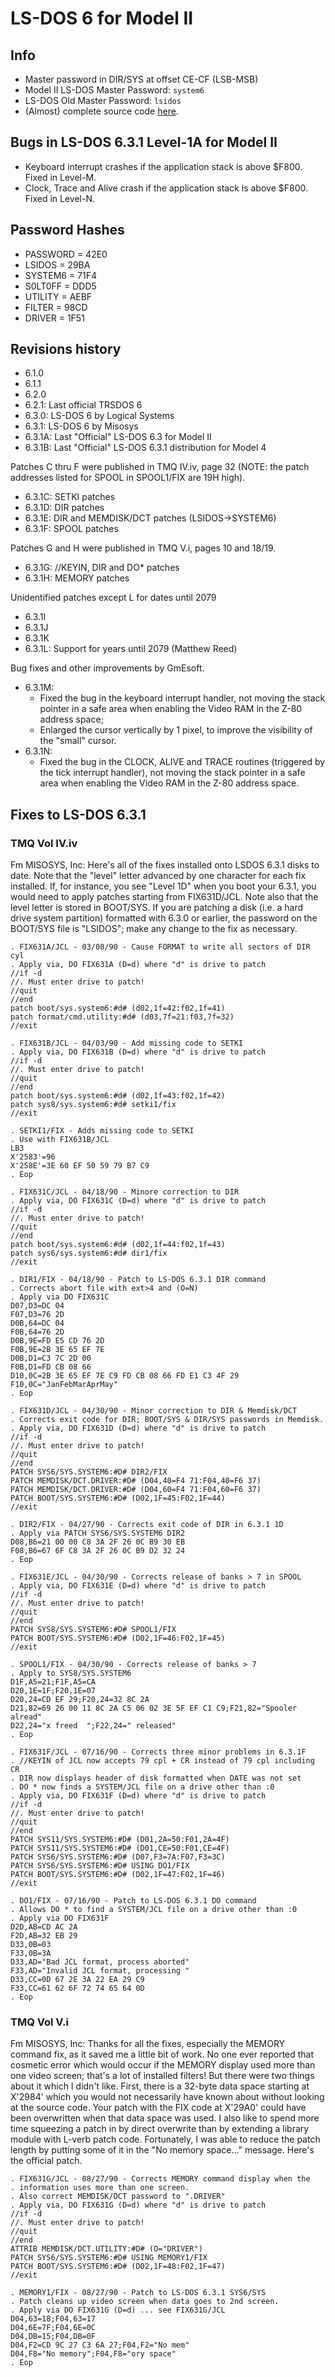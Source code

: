 LS-DOS 6 for Model II
=====================


Info
----

- Master password in DIR/SYS at offset CE-CF (LSB-MSB)
- Model II LS-DOS Master Password: `system6`
- LS-DOS Old Master Password: `lsidos`
- (Almost) complete source code [here](http://archives.oldskool.org/pub/drivers/Tandy/nemesis.lonestar.org/computers/tandy/software/os/logical_systems/lsdos6/src631/).


Bugs in LS-DOS 6.3.1 Level-1A for Model II
------------------------------------------

- Keyboard interrupt crashes if the application stack is above $F800. Fixed in Level-M.
- Clock, Trace and Alive crash if the application stack is above $F800. Fixed in Level-N.


Password Hashes
---------------
- PASSWORD = 42E0
- LSIDOS   = 29BA
- SYSTEM6  = 71F4
- S0LT0FF  = DDD5
- UTILITY  = AEBF
- FILTER   = 98CD
- DRIVER   = 1F51


Revisions history
-----------------

- 6.1.0
- 6.1.1
- 6.2.0
- 6.2.1: Last official TRSDOS 6
- 6.3.0: LS-DOS 6 by Logical Systems
- 6.3.1: LS-DOS 6 by Misosys
- 6.3.1A: Last "Official" LS-DOS 6.3 for Model II
- 6.3.1B: Last "Official" LS-DOS 6.3.1 distribution for Model 4

Patches C thru F were published in TMQ IV.iv, page 32 (NOTE: the 
patch addresses listed for SPOOL in SPOOL1/FIX are 19H high).
- 6.3.1C: SETKI patches
- 6.3.1D: DIR patches
- 6.3.1E: DIR and MEMDISK/DCT patches (LSIDOS->SYSTEM6)
- 6.3.1F: SPOOL patches

Patches G and H were published in TMQ V.i, pages 10 and 18/19.
- 6.3.1G: //KEYIN, DIR and DO* patches
- 6.3.1H: MEMORY patches

Unidentified patches except L for dates until 2079
- 6.3.1I
- 6.3.1J
- 6.3.1K
- 6.3.1L: Support for years until 2079 (Matthew Reed)

Bug fixes and other improvements by GmEsoft.
- 6.3.1M: 
  - Fixed the bug in the keyboard interrupt handler, not moving the
    stack pointer in a safe area when enabling the Video RAM in
    the Z-80 address space;
  - Enlarged the cursor vertically by 1 pixel, to improve the
    visibility of the "small" cursor.
- 6.3.1N:
  - Fixed the bug in the CLOCK, ALIVE and TRACE routines
    (triggered by the tick interrupt handler), not moving the
    stack pointer in a safe area when enabling the Video RAM in
    the Z-80 address space.


Fixes to LS-DOS 6.3.1
---------------------

### TMQ Vol IV.iv

Fm MISOSYS, Inc: Here's all of the fixes installed onto LSDOS
6.3.1 disks to date. Note that the "level" letter advanced
by one character for each fix installed. If, for instance, you see
"Level 1D" when you boot your 6.3.1, you would need to apply
patches starting from FIX631D/JCL. Note also that the level
letter is stored in BOOT/SYS. If you are patching a disk (i.e. a
hard drive system partition) formatted with 6.3.0 or earlier, the
password on the BOOT/SYS file is "LSIDOS"; make any
change to the fix as necessary.


```
. FIX631A/JCL - 03/08/90 - Cause FORMAT to write all sectors of DIR cyl
. Apply via, DO FIX631A (D=d) where "d" is drive to patch
//if -d
//. Must enter drive to patch!
//quit
//end
patch boot/sys.system6:#d# (d02,1f=42:f02,1f=41)
patch format/cmd.utility:#d# (d03,7f=21:f03,7f=32)
//exit
```

```
. FIX631B/JCL - 04/03/90 - Add missing code to SETKI
. Apply via, DO FIX631B (D=d) where "d" is drive to patch
//if -d
//. Must enter drive to patch!
//quit
//end
patch boot/sys.system6:#d# (d02,1f=43:f02,1f=42)
patch sys8/sys.system6:#d# setki1/fix
//exit
```

```
. SETKI1/FIX - Adds missing code to SETKI
. Use with FIX631B/JCL
LB3
X'2583'=96
X'258E'=3E 60 EF 50 59 79 B7 C9
. Eop
```

```
. FIX631C/JCL - 04/18/90 - Minore correction to DIR
. Apply via, DO FIX631C (D=d) where "d" is drive to patch
//if -d
//. Must enter drive to patch!
//quit
//end
patch boot/sys.system6:#d# (d02,1f=44:f02,1f=43)
patch sys6/sys.system6:#d# dir1/fix
//exit
```

```
. DIR1/FIX - 04/18/90 - Patch to LS-DOS 6.3.1 DIR command
. Corrects abort file with ext>4 and (O=N)
. Apply via DO FIX631C
D07,D3=DC 04
F07,D3=76 2D
D0B,64=DC 04
F0B,64=76 2D
D0B,9E=FD E5 CD 76 2D
F0B,9E=2B 3E 65 EF 7E
D0B,D1=C3 7C 2D 00
F0B,D1=FD CB 08 66
D10,0C=2B 3E 65 EF 7E C9 FD CB 08 66 FD E1 C3 4F 29
F10,0C="JanFebMarAprMay"
. Eop
```

```
. FIX631D/JCL - 04/30/90 - Minor correction to DIR & Memdisk/DCT
. Corrects exit code for DIR; BOOT/SYS & DIR/SYS passwords in Memdisk.
. Apply via, DO FIX631D (D=d) where "d" is drive to patch
//if -d
//. Must enter drive to patch!
//quit
//end
PATCH SYS6/SYS.SYSTEM6:#D# DIR2/FIX
PATCH MEMDISK/DCT.DRIVER:#D# (D04,40=F4 71:F04,40=F6 37)
PATCH MEMDISK/DCT.DRIVER:#D# (D04,60=F4 71:F04,60=F6 37)
PATCH BOOT/SYS.SYSTEM6:#D# (D02,1F=45:F02,1F=44)
//exit
```

```
. DIR2/FIX - 04/27/90 - Corrects exit code of DIR in 6.3.1 1D
. Apply via PATCH SYS6/SYS.SYSTEM6 DIR2
D08,B6=21 00 00 C8 3A 2F 26 0C B9 30 EB
F08,B6=67 6F C8 3A 2F 26 0C B9 D2 32 24
. Eop
```

```
. FIX631E/JCL - 04/30/90 - Corrects release of banks > 7 in SPOOL
. Apply via, DO FIX631E (D=d) where "d" is drive to patch
//if -d
//. Must enter drive to patch!
//quit
//end
PATCH SYS8/SYS.SYSTEM6:#D# SPOOL1/FIX
PATCH BOOT/SYS.SYSTEM6:#D# (D02,1F=46:F02,1F=45)
//exit
```

```
. SPOOL1/FIX - 04/30/90 - Corrects release of banks > 7
. Apply to SYS8/SYS.SYSTEM6
D1F,A5=21;F1F,A5=CA
D20,1E=1F;F20,1E=07
D20,24=CD EF 29;F20,24=32 8C 2A
D21,82=69 26 00 11 8C 2A C5 06 02 3E 5F EF C1 C9;F21,82="Spooler alread"
D22,24="x freed  ";F22,24=" released"
. Eop
```

```
. FIX631F/JCL - 07/16/90 - Corrects three minor problems in 6.3.1F
. //KEYIN of JCL now accepts 79 cpl + CR instead of 79 cpl including CR
. DIR now displays header of disk formatted when DATE was not set
. DO * now finds a SYSTEM/JCL file on a drive other than :0
. Apply via, DO FIX631F (D=d) where "d" is drive to patch
//if -d
//. Must enter drive to patch!
//quit
//end
PATCH SYS11/SYS.SYSTEM6:#D# (D01,2A=50:F01,2A=4F)
PATCH SYS11/SYS.SYSTEM6:#D# (D01,CE=50:F01,CE=4F)
PATCH SYS6/SYS.SYSTEM6:#D# (D07,F3=7A:F07,F3=3C)
PATCH SYS6/SYS.SYSTEM6:#D# USING DO1/FIX
PATCH BOOT/SYS.SYSTEM6:#D# (D02,1F=47:F02,1F=46)
//exit
```

```
. DO1/FIX - 07/16/90 - Patch to LS-DOS 6.3.1 DO command
. Allows DO * to find a SYSTEM/JCL file on a drive other than :0
. Apply via DO FIX631F
D2D,AB=CD AC 2A
F2D,AB=32 EB 29
D33,0B=03
F33,0B=3A
D33,AD="Bad JCL format, process aborted"
F33,AD="Invalid JCL format, processing "
D33,CC=0D 67 2E 3A 22 EA 29 C9
F33,CC=61 62 6F 72 74 65 64 0D
. Eop
```


### TMQ Vol V.i

Fm MISOSYS, Inc: Thanks for all the
fixes, especially the MEMORY command
fix, as it saved me a little bit of work. No
one ever reported that cosmetic error which
would occur if the MEMORY display
used more than one video screen; that's a
lot of installed filters! But there were two
things about it which I didn't like. First,
there is a 32-byte data space starting at
X'2984' which you would not necessarily
have known about without looking at the
source code. Your patch with the FIX
code at X'29A0' could have been overwritten
when that data space was used. I
also like to spend more time squeezing a
patch in by direct overwrite than by extending
a library module with L-verb patch
code. Fortunately, I was able to reduce the
patch length by putting some of it in the
"No memory space..." message. Here's
the official patch.


```
. FIX631G/JCL - 08/27/90 - Corrects MEMORY command display when the
. information uses more than one screen.
. Also correct MEMDISK/DCT password to ".DRIVER"
. Apply via, DO FIX631G (D=d) where "d" is drive to patch
//if -d
//. Must enter drive to patch!
//quit
//end
ATTRIB MEMDISK/DCT.UTILITY:#D# (O="DRIVER")
PATCH SYS6/SYS.SYSTEM6:#D# USING MEMORY1/FIX
PATCH BOOT/SYS.SYSTEM6:#D# (D02,1F=48:F02,1F=47)
//exit
```

```
. MEMORY1/FIX - 08/27/90 - Patch to LS-DOS 6.3.1 SYS6/SYS
. Patch cleans up video screen when data goes to 2nd screen.
. Apply via DO FIX631G (D=d) ... see FIX631G/JCL
D04,63=18;F04,63=17
D04,6E=7F;F04,6E=0C
D04,DB=15;F04,DB=0F
D04,F2=CD 9C 27 C3 6A 27;F04,F2="No mem"
D04,F8="No memory";F04,F8="ory space"
. Eop
```
